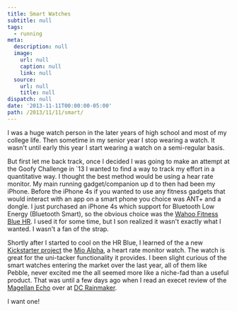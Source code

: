 ```yaml
---
title: Smart Watches
subtitle: null
tags:
  - running
meta:
  description: null
  image:
    url: null
    caption: null
    link: null
  source:
    url: null
    title: null
dispatch: null
date: '2013-11-11T00:00:00-05:00'
path: /2013/11/11/smart/
---
```


I was a huge watch person in the later years of high school and most of my college life. Then sometime in my senior year I stop wearing a watch. It wasn't until early this year I start wearing a watch on a semi-regular basis.

But first let me back track, once I decided I was going to make an attempt at the Goofy Challenge in `13 I wanted to find a way to track my effort in a quantitative way. I thought the best method would be using a hear rate monitor. My main running gadget/companion up d to then had been my iPhone. Before the iPhone 4s if you wanted to use any fitness gadgets that would interact with an app on a smart phone you choice was ANT+ and a dongle. I just purchased an iPhone 4s which support for Bluetooth Low Energy (Bluetooth Smart), so the obvious choice was the [Wahoo Fitness Blue HR][hrBlue]. I used it for some time, but I son realized it wasn't exactly what I wanted. I wasn't a fan of the strap.

Shortly after I started to cool on the HR Blue, I learned of the a new [Kickstarter project][alphaKick] the [Mio Alpha][mioAlpha], a heart rate monitor watch. The watch is great for the uni-tacker functionality it provides. I been slight curious of the smart watches entering the market over the last year, all of them like Pebble, never excited me the all seemed more like a niche-fad than a useful product. That was until a few days ago when I read an execet review of the [Magellan Echo][mEcho] over at [DC Rainmaker][dcReview].

I want one!

[hrBlue]: http://www.wahoofitness.com/wahoo-blue-hr-heart-rate-strap.html
[alphaKick]: http://www.kickstarter.com/projects/alphaheartrate/alpha-the-holy-grail-of-heart-rate-look-ma-no-hand "ALPHA - the Holy Grail of Heart Rate (Look Ma, no hands!)"
[mioAlpha]: http://www.mioglobal.com/
[dcReview]: http://www.dcrainmaker.com/2013/11/magellan-depth-review.html
[mEcho]: http://www.magellangps.com/Echo

